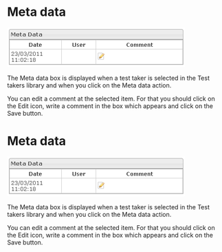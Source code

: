 <!--
author:
    - 'Jérôme Bogaerts'
created_at: '2012-04-12 18:14:14'
updated_at: '2013-03-13 13:43:05'
tags:
    - 'Manage Test Takers'
-->

Meta data
=========

![](../resources/testtakers-metadata.png)

The Meta data box is displayed when a test taker is selected in the Test takers library and when you click on the Meta data action.

You can edit a comment at the selected item. For that you should click on the Edit icon, write a comment in the box which appears and click on the Save button.

Meta data
=========

![](../resources/testtakers-metadata.png)

The Meta data box is displayed when a test taker is selected in the Test takers library and when you click on the Meta data action.

You can edit a comment at the selected item. For that you should click on the Edit icon, write a comment in the box which appears and click on the Save button.


